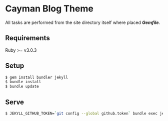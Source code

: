 # Cayman Blog Theme

All tasks are performed from the site directory itself where placed
***Gemfile***.

## Requirements

Ruby >= v3.0.3

## Setup

```bash
$ gem install bundler jekyll
$ bundle install
$ bundle update
```

## Serve

```bash
$ JEKYLL_GITHUB_TOKEN=`git config --global github.token` bundle exec jekyll serve
```

